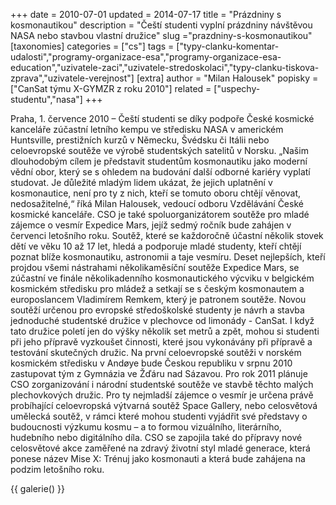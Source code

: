 +++
date = 2010-07-01
updated = 2014-07-17
title = "Prázdniny s kosmonautikou"
description = "Čeští studenti vyplní prázdniny návštěvou NASA nebo stavbou vlastní družice"
slug ="prazdniny-s-kosmonautikou"
[taxonomies]
categories = ["cs"]
tags = ["typy-clanku-komentar-udalosti","programy-organizace-esa","programy-organizace-esa-education","uzivatele-zaci","uzivatele-stredoskolaci","typy-clanku-tiskova-zprava","uzivatele-verejnost"]
[extra]
author = "Milan Halousek"
popisky = ["CanSat týmu X-GYMZR z roku 2010"]
related = ["uspechy-studentu","nasa"]
+++

Praha, 1. července 2010 – Čeští studenti se díky podpoře České kosmické kanceláře zúčastní letního kempu ve středisku NASA v americkém Huntsville, prestižních kurzů v Německu, Švédsku či Itálii nebo celoevropské soutěže ve výrobě studentských satelitů v Norsku. „Našim dlouhodobým cílem je představit studentům kosmonautiku jako moderní vědní obor, který se s ohledem na budování další odborné kariéry vyplatí studovat. Je důležité mladým lidem ukázat, že jejich uplatnění v kosmonautice, není pro ty z nich, kteří se tomuto oboru chtějí věnovat, nedosažitelné,“ říká Milan Halousek, vedoucí odboru Vzdělávání České kosmické kanceláře. CSO je také spoluorganizátorem soutěže pro mladé zájemce o vesmír Expedice Mars, jejíž sedmý ročník bude zahájen v červenci letošního roku. Soutěž, které se každoročně účastní několik stovek dětí ve věku 10 až 17 let, hledá a podporuje mladé studenty, kteří chtějí poznat blíže kosmonautiku, astronomii a taje vesmíru. Deset nejlepších, kteří projdou všemi nástrahami několikaměsíční soutěže Expedice Mars, se zúčastní ve finále několikadenního kosmonautického výcviku v belgickém kosmickém středisku pro mládež a setkají se s českým kosmonautem a europoslancem Vladimírem Remkem, který je patronem soutěže. Novou soutěží určenou pro evropské středoškolské studenty je návrh a stavba jednoduché studentské družice v plechovce od limonády - CanSat. I když tato družice poletí jen do výšky několik set metrů a zpět, mohou si studenti při jeho přípravě vyzkoušet činnosti, které jsou vykonávány při přípravě a testování skutečných družic. Na první celoevropské soutěži v norském kosmickém středisku v Andøye bude Českou republiku v srpnu 2010 zastupovat tým z Gymnázia ve Žďáru nad Sázavou. Pro rok 2011 plánuje CSO zorganizování i národní studentské soutěže ve stavbě těchto malých plechovkových družic. Pro ty nejmladší zájemce o vesmír je určena právě probíhající celoevropská výtvarná soutěž Space Gallery, nebo celosvětová umělecká soutěž, v rámci které mohou studenti vyjádřit své představy o budoucnosti výzkumu kosmu – a to formou vizuálního, literárního, hudebního nebo digitálního díla. CSO se zapojila také do přípravy nové celosvětové akce zaměřené na zdravý životní styl mladé generace, která ponese název Mise X: Trénuj jako kosmonauti a která bude zahájena na podzim letošního roku.

{{ galerie() }}

